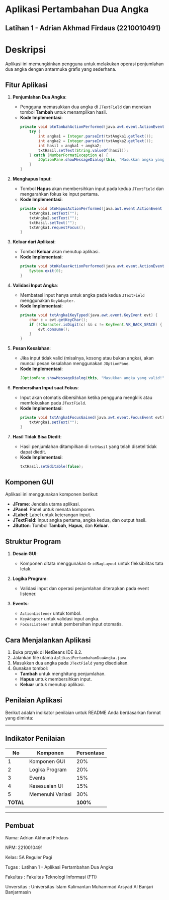 # Aplikasi Pertambahan Dua Angka
Latihan 1 - Adrian Akhmad Firdaus (2210010491)
---
# Deskripsi

Aplikasi ini memungkinkan pengguna untuk melakukan operasi penjumlahan dua angka dengan antarmuka grafis yang sederhana.
## Fitur Aplikasi

1. **Penjumlahan Dua Angka**: 
   - Pengguna memasukkan dua angka di `JTextField` dan menekan tombol **Tambah** untuk menampilkan hasil.
   - **Kode Implementasi**:
     ```java
     private void btnTambahActionPerformed(java.awt.event.ActionEvent evt) {                                          
         try {
             int angka1 = Integer.parseInt(txtAngka1.getText());
             int angka2 = Integer.parseInt(txtAngka2.getText());
             int hasil = angka1 + angka2;
             txtHasil.setText(String.valueOf(hasil));
         } catch (NumberFormatException e) {
             JOptionPane.showMessageDialog(this, "Masukkan angka yang valid!", "Error", JOptionPane.ERROR_MESSAGE);
         }
     }
     ```

2. **Menghapus Input**:
   - Tombol **Hapus** akan membersihkan input pada kedua `JTextField` dan mengarahkan fokus ke input pertama.
   - **Kode Implementasi**:
     ```java
     private void btnHapusActionPerformed(java.awt.event.ActionEvent evt) {                                         
         txtAngka1.setText("");
         txtAngka2.setText("");
         txtHasil.setText("");
         txtAngka1.requestFocus();
     }
     ```

3. **Keluar dari Aplikasi**:
   - Tombol **Keluar** akan menutup aplikasi.
   - **Kode Implementasi**:
     ```java
     private void btnKeluarActionPerformed(java.awt.event.ActionEvent evt) {                                          
         System.exit(0);
     }
     ```

4. **Validasi Input Angka**:
   - Membatasi input hanya untuk angka pada kedua `JTextField` menggunakan `KeyAdapter`.
   - **Kode Implementasi**:
     ```java
     private void txtAngka1KeyTyped(java.awt.event.KeyEvent evt) {                                   
         char c = evt.getKeyChar();
         if (!Character.isDigit(c) && c != KeyEvent.VK_BACK_SPACE) {
             evt.consume();
         }
     }
     ```

5. **Pesan Kesalahan**:
   - Jika input tidak valid (misalnya, kosong atau bukan angka), akan muncul pesan kesalahan menggunakan `JOptionPane`.
   - **Kode Implementasi**:
     ```java
     JOptionPane.showMessageDialog(this, "Masukkan angka yang valid!", "Error", JOptionPane.ERROR_MESSAGE);
     ```

6. **Pembersihan Input saat Fokus**:
   - Input akan otomatis dibersihkan ketika pengguna mengklik atau memfokuskan pada `JTextField`.
   - **Kode Implementasi**:
     ```java
     private void txtAngka1FocusGained(java.awt.event.FocusEvent evt) {                                      
         txtAngka1.setText("");
     }
     ```

7. **Hasil Tidak Bisa Diedit**:
   - Hasil penjumlahan ditampilkan di `txtHasil` yang telah disetel tidak dapat diedit.
   - **Kode Implementasi**:
     ```java
     txtHasil.setEditable(false);
     ```

## Komponen GUI

Aplikasi ini menggunakan komponen berikut:
- **JFrame**: Jendela utama aplikasi.
- **JPanel**: Panel untuk menata komponen.
- **JLabel**: Label untuk keterangan input.
- **JTextField**: Input angka pertama, angka kedua, dan output hasil.
- **JButton**: Tombol **Tambah**, **Hapus**, dan **Keluar**.

## Struktur Program

1. **Desain GUI**: 
   - Komponen ditata menggunakan `GridBagLayout` untuk fleksibilitas tata letak.
   
2. **Logika Program**:
   - Validasi input dan operasi penjumlahan diterapkan pada event listener.

3. **Events**:
   - `ActionListener` untuk tombol.
   - `KeyAdapter` untuk validasi input angka.
   - `FocusListener` untuk pembersihan input otomatis.

## Cara Menjalankan Aplikasi

1. Buka proyek di NetBeans IDE 8.2.
2. Jalankan file utama `AplikasiPertambahanDuaAngka.java`.
3. Masukkan dua angka pada `JTextField` yang disediakan.
4. Gunakan tombol:
   - **Tambah** untuk menghitung penjumlahan.
   - **Hapus** untuk membersihkan input.
   - **Keluar** untuk menutup aplikasi.

## Penilaian Aplikasi

Berikut adalah indikator penilaian untuk README Anda berdasarkan format yang diminta:

---

## Indikator Penilaian

| No  | Komponen           | Persentase |
|-----|---------------------|------------|
| 1   | Komponen GUI       | 20%        |
| 2   | Logika Program     | 20%        |
| 3   | Events             | 15%        |
| 4   | Kesesuaian UI      | 15%        |
| 5   | Memenuhi Variasi   | 30%        |
| **TOTAL** |               | **100%**   |

---
## Pembuat

Nama: Adrian Akhmad Firdaus

NPM: 2210010491

Kelas: 5A Reguler Pagi

Tugas : Latihan 1 - Aplikasi Pertambahan Dua Angka

Fakultas : Fakultas Teknologi Informasi (FTI)

Unversitas : Universitas Islam Kalimantan Muhammad Arsyad Al Banjari Banjarmasin
